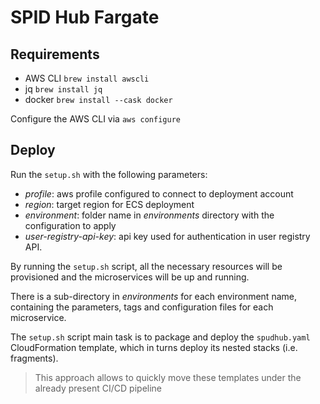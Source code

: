 # SPID Hub Fargate

## Requirements

- AWS CLI `brew install awscli`
- jq `brew install jq`
- docker `brew install --cask docker`

Configure the AWS CLI via `aws configure`

## Deploy

Run the `setup.sh` with the following parameters:

- _profile_: aws profile configured to connect to deployment account 
- _region_: target region for ECS deployment
- _environment_: folder name in _environments_ directory with the configuration to apply   
- _user-registry-api-key_: api key used for authentication in user registry API.

By running the `setup.sh` script, all the necessary resources will be provisioned
and the microservices will be up and running.

There is a sub-directory in _environments_ for each environment name, containing the parameters,
tags and configuration files for each microservice.

The `setup.sh` script main task is to package and deploy the `spudhub.yaml`
CloudFormation template, which in turns deploy its nested stacks (i.e. fragments).

> This approach allows to quickly move these templates under the already
> present CI/CD pipeline


